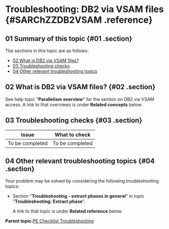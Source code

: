 # Troubleshooting: DB2 via VSAM files {#SARChZZDB2VSAM .reference}

## 01 Summary of this topic {#01 .section}

The sections in this topic are as follows:

-   [02 What is DB2 via VSAM files?](#02)
-   [03 Troubleshooting checks](#03)
-   [04 Other relevant troubleshooting topics](#04)

## 02 What is DB2 via VSAM files? {#02 .section}

See help topic "**Parallelism overview**" for the section on DB2 via VSAM access. A link to that overviews is under **Related concepts** below.

## 03 Troubleshooting checks {#03 .section}

|Issue|What to check|
|-----|-------------|
|To be completed|To be completed|

## 04 Other relevant troubleshooting topics {#04 .section}

Your problem may be solved by considering the following troubleshooting topics:

-   Section "**Troubleshooting - extract phases in general**" in topic "**Troubleshooting: Extract phase**".

    A link to that topic is under **Related reference** below.


**Parent topic:**[PE Checklist Troubleshooting](../html/AAR905PMChecklistTr.md)

